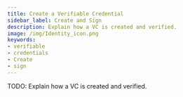 ```yaml
---
title: Create a Verifiable Credential
sidebar_label: Create and Sign
description: Explain how a VC is created and verified.
image: /img/Identity_icon.png
keywords:
- verifiable
- credentials
- Create
- sign
---
```


TODO: Explain how a VC is created and verified.